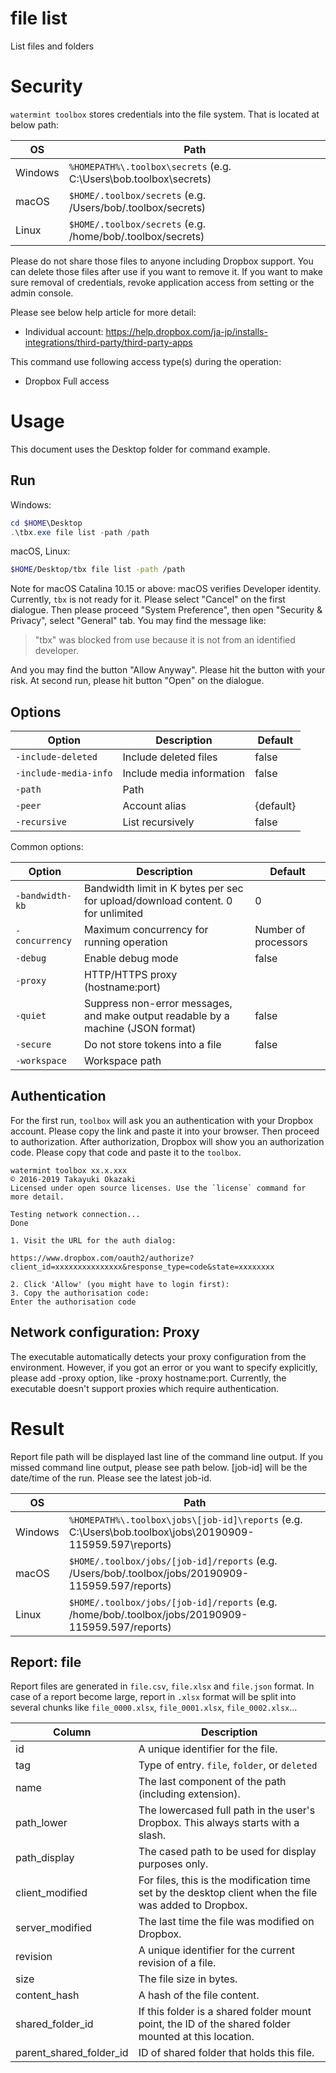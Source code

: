 # file list 

List files and folders

# Security

`watermint toolbox` stores credentials into the file system. That is located at below path:

| OS       | Path                                                               |
| -------- | ------------------------------------------------------------------ |
| Windows  | `%HOMEPATH%\.toolbox\secrets` (e.g. C:\Users\bob\.toolbox\secrets) |
| macOS    | `$HOME/.toolbox/secrets` (e.g. /Users/bob/.toolbox/secrets)        |
| Linux    | `$HOME/.toolbox/secrets` (e.g. /home/bob/.toolbox/secrets)         |

Please do not share those files to anyone including Dropbox support.
You can delete those files after use if you want to remove it.
If you want to make sure removal of credentials, revoke application access from setting or the admin console.

Please see below help article for more detail:
* Individual account: https://help.dropbox.com/ja-jp/installs-integrations/third-party/third-party-apps

This command use following access type(s) during the operation:
* Dropbox Full access

# Usage

This document uses the Desktop folder for command example. 

## Run

Windows:

```powershell
cd $HOME\Desktop
.\tbx.exe file list -path /path
```

macOS, Linux:

```bash
$HOME/Desktop/tbx file list -path /path
```

Note for macOS Catalina 10.15 or above: macOS verifies Developer identity.
Currently, `tbx` is not ready for it. Please select "Cancel" on the first dialogue.
Then please proceed "System Preference", then open "Security & Privacy",
select "General" tab. You may find the message like:

> "tbx" was blocked from use because it is not from an identified developer.

And you may find the button "Allow Anyway". Please hit the button with your risk.
At second run, please hit button "Open" on the dialogue.

## Options

| Option                | Description               | Default   |
|-----------------------|---------------------------|-----------|
| `-include-deleted`    | Include deleted files     | false     |
| `-include-media-info` | Include media information | false     |
| `-path`               | Path                      |           |
| `-peer`               | Account alias             | {default} |
| `-recursive`          | List recursively          | false     |

Common options:

| Option          | Description                                                                      | Default              |
|-----------------|----------------------------------------------------------------------------------|----------------------|
| `-bandwidth-kb` | Bandwidth limit in K bytes per sec for upload/download content. 0 for unlimited  | 0                    |
| `-concurrency`  | Maximum concurrency for running operation                                        | Number of processors |
| `-debug`        | Enable debug mode                                                                | false                |
| `-proxy`        | HTTP/HTTPS proxy (hostname:port)                                                 |                      |
| `-quiet`        | Suppress non-error messages, and make output readable by a machine (JSON format) | false                |
| `-secure`       | Do not store tokens into a file                                                  | false                |
| `-workspace`    | Workspace path                                                                   |                      |

## Authentication

For the first run, `toolbox` will ask you an authentication with your Dropbox account. 
Please copy the link and paste it into your browser. Then proceed to authorization.
After authorization, Dropbox will show you an authorization code.
Please copy that code and paste it to the `toolbox`.

```
watermint toolbox xx.x.xxx
© 2016-2019 Takayuki Okazaki
Licensed under open source licenses. Use the `license` command for more detail.

Testing network connection...
Done

1. Visit the URL for the auth dialog:

https://www.dropbox.com/oauth2/authorize?client_id=xxxxxxxxxxxxxxx&response_type=code&state=xxxxxxxx

2. Click 'Allow' (you might have to login first):
3. Copy the authorisation code:
Enter the authorisation code
```

## Network configuration: Proxy

The executable automatically detects your proxy configuration from the environment.
However, if you got an error or you want to specify explicitly, please add -proxy option, like -proxy hostname:port.
Currently, the executable doesn't support proxies which require authentication.

# Result

Report file path will be displayed last line of the command line output.
If you missed command line output, please see path below.
[job-id] will be the date/time of the run. Please see the latest job-id.

| OS      | Path                                                                                                      |
| ------- | --------------------------------------------------------------------------------------------------------- |
| Windows | `%HOMEPATH%\.toolbox\jobs\[job-id]\reports` (e.g. C:\Users\bob\.toolbox\jobs\20190909-115959.597\reports) |
| macOS   | `$HOME/.toolbox/jobs/[job-id]/reports` (e.g. /Users/bob/.toolbox/jobs/20190909-115959.597/reports)        |
| Linux   | `$HOME/.toolbox/jobs/[job-id]/reports` (e.g. /home/bob/.toolbox/jobs/20190909-115959.597/reports)         |

## Report: file 

Report files are generated in `file.csv`, `file.xlsx` and `file.json` format.
In case of a report become large, report in `.xlsx` format will be split into several chunks
like `file_0000.xlsx`, `file_0001.xlsx`, `file_0002.xlsx`...   

| Column                  | Description                                                                                            |
|-------------------------|--------------------------------------------------------------------------------------------------------|
| id                      | A unique identifier for the file.                                                                      |
| tag                     | Type of entry. `file`, `folder`, or `deleted`                                                          |
| name                    | The last component of the path (including extension).                                                  |
| path_lower              | The lowercased full path in the user's Dropbox. This always starts with a slash.                       |
| path_display            | The cased path to be used for display purposes only.                                                   |
| client_modified         | For files, this is the modification time set by the desktop client when the file was added to Dropbox. |
| server_modified         | The last time the file was modified on Dropbox.                                                        |
| revision                | A unique identifier for the current revision of a file.                                                |
| size                    | The file size in bytes.                                                                                |
| content_hash            | A hash of the file content.                                                                            |
| shared_folder_id        | If this folder is a shared folder mount point, the ID of the shared folder mounted at this location.   |
| parent_shared_folder_id | ID of shared folder that holds this file.                                                              |

